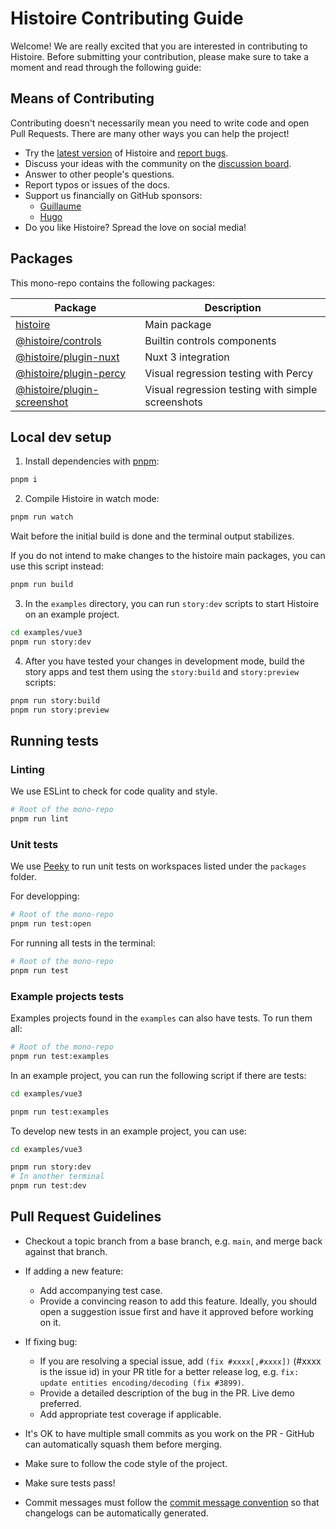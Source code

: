 # Histoire Contributing Guide

Welcome! We are really excited that you are interested in contributing to Histoire. Before submitting your contribution, please make sure to take a moment and read through the following guide:

## Means of Contributing

Contributing doesn't necessarily mean you need to write code and open Pull Requests. There are many other ways you can help the project!

- Try the [latest version](https://github.com/histoire-dev/histoire/releases) of Histoire and [report bugs](https://github.com/histoire-dev/histoire/issues/new?assignees=&labels=to+triage&template=bug-report.yml).
- Discuss your ideas with the community on the [discussion board](https://github.com/histoire-dev/histoire/discussions).
- Answer to other people's questions.
- Report typos or issues of the docs.
- Support us financially on GitHub sponsors:
  - [Guillaume](https://github.com/sponsors/Akryum)
  - [Hugo](https://github.com/sponsors/hugoattal)
- Do you like Histoire? Spread the love on social media!

## Packages

This mono-repo contains the following packages:

| Package | Description |
| ------- | ----------- |
| [histoire](https://github.com/Akryum/histoire/tree/main/packages/histoire) | Main package |
| [@histoire/controls](https://github.com/Akryum/histoire/tree/main/packages/histoire-controls) | Builtin controls components |
| [@histoire/plugin-nuxt](https://github.com/Akryum/histoire/tree/main/packages/histoire-plugin-nuxt) | Nuxt 3 integration |
| [@histoire/plugin-percy](https://github.com/Akryum/histoire/tree/main/packages/histoire-plugin-percy) | Visual regression testing with Percy |
| [@histoire/plugin-screenshot](https://github.com/Akryum/histoire/tree/main/packages/histoire-plugin-screenshot) | Visual regression testing with simple screenshots |

## Local dev setup

1. Install dependencies with [pnpm](https://pnpm.io/):

```sh
pnpm i
```

2. Compile Histoire in watch mode:

```sh
pnpm run watch
```

Wait before the initial build is done and the terminal output stabilizes.

If you do not intend to make changes to the histoire main packages, you can use this script instead:

```sh
pnpm run build
```

3. In the `examples` directory, you can run `story:dev` scripts to start Histoire on an example project.

```sh
cd examples/vue3
pnpm run story:dev
```

4. After you have tested your changes in development mode, build the story apps and test them using the `story:build` and `story:preview` scripts:

```sh
pnpm run story:build
pnpm run story:preview
```

## Running tests

### Linting

We use ESLint to check for code quality and style.

```sh
# Root of the mono-repo
pnpm run lint
```

### Unit tests

We use [Peeky](https://peeky.dev/) to run unit tests on workspaces listed under the `packages` folder.

For developping:

```sh
# Root of the mono-repo
pnpm run test:open
```

For running all tests in the terminal:

```sh
# Root of the mono-repo
pnpm run test
```

### Example projects tests

Examples projects found in the `examples` can also have tests. To run them all:

```sh
# Root of the mono-repo
pnpm run test:examples
```

In an example project, you can run the following script if there are tests:

```sh
cd examples/vue3

pnpm run test:examples
```

To develop new tests in an example project, you can use:

```sh
cd examples/vue3

pnpm run story:dev
# In another terminal
pnpm run test:dev
```

## Pull Request Guidelines

- Checkout a topic branch from a base branch, e.g. `main`, and merge back against that branch.

- If adding a new feature:

  - Add accompanying test case.
  - Provide a convincing reason to add this feature. Ideally, you should open a suggestion issue first and have it approved before working on it.

- If fixing bug:

  - If you are resolving a special issue, add `(fix #xxxx[,#xxxx])` (#xxxx is the issue id) in your PR title for a better release log, e.g. `fix: update entities encoding/decoding (fix #3899)`.
  - Provide a detailed description of the bug in the PR. Live demo preferred.
  - Add appropriate test coverage if applicable.

- It's OK to have multiple small commits as you work on the PR - GitHub can automatically squash them before merging.

- Make sure to follow the code style of the project.

- Make sure tests pass!


- Commit messages must follow the [commit message convention](./.github/commit-convention.md) so that changelogs can be automatically generated.<!-- Commit messages are automatically validated before commit (by invoking [Git Hooks](https://git-scm.com/docs/githooks) via [yorkie](https://github.com/yyx990803/yorkie)). -->

<!--
- No need to worry about code style as long as you have installed the dev dependencies - modified files are automatically formatted with ESLint on commit (by invoking [Git Hooks](https://git-scm.com/docs/githooks) via [yorkie](https://github.com/yyx990803/yorkie)).
-->
